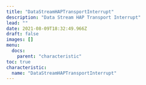 ```yaml
---
title: "DataStreamHAPTransportInterrupt"
description: "Data Stream HAP Transport Interrupt"
lead: ""
date: 2021-08-09T18:32:49.966Z
draft: false
images: []
menu:
  docs:
    parent: "characteristic"
toc: true
characteristic:
  name: "DataStreamHAPTransportInterrupt"
---
```

